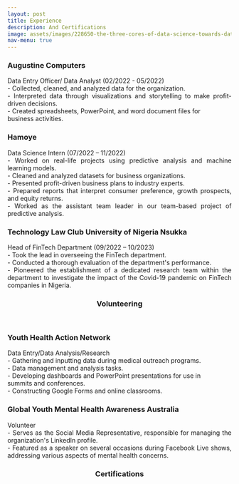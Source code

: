 ```yaml
---
layout: post
title: Experience
description: And Certifications
image: assets/images/228650-the-three-cores-of-data-science-towards-data-science.png
nav-menu: true
---
```


<!-- Main -->
<div id="main" class="alt">

<!-- One -->
<section id="one">
        <div class="row">
            <div class="6u 12u$(small)">
                <h3>Augustine Computers</h3>
                <p style="text-align: justify;">
                    Data Entry Officer/ Data Analyst (02/2022 - 05/2022)<br>
                    - Collected, cleaned, and analyzed data for the organization.<br>
                    - Interpreted data through visualizations and storytelling to make profit-driven decisions.<br>
                    - Created spreadsheets, PowerPoint, and word document files for<br> business activities.
                </p>
            </div>
            <div class="6u$ 12u$(small)">
                <h3>Hamoye</h3>
                <p style="text-align: justify;">
                    Data Science Intern (07/2022 – 11/2022)<br>
                    - Worked on real-life projects using predictive analysis and machine learning models.<br>
                    - Cleaned and analyzed datasets for business organizations.<br>
                    - Presented profit-driven business plans to industry experts.<br>
                    - Prepared reports that interpret consumer preference, growth prospects, and equity returns.<br>
                    - Worked as the assistant team leader in our team-based project of predictive analysis.
                </p>
            </div>
            <div class="6u$ 12u$(small)">
                <h3>Technology Law Club University of Nigeria Nsukka</h3>
                <p style="text-align: justify;">
                    Head of FinTech Department (09/2022 – 10/2023)<br>
                    - Took the lead in overseeing the FinTech department.<br>
                    - Conducted a thorough evaluation of the department's performance.<br>
                    - Pioneered the establishment of a dedicated research team within the department to investigate the impact of the Covid-19 pandemic on FinTech companies in Nigeria.
                </p>
            </div>
        </div>
        <section id="one">
            <div class="inner">
                <header class="major">
                    <h1>Volunteering</h1>
                </header>
                <!-- Break -->
                <div class="row">
                    <div class="6u 12u$(small)">
                        <h3>Youth Health Action Network</h3>
                        <p style="text-align: justify;">
                            Data Entry/Data Analysis/Research<br>
                            - Gathering and inputting data during medical outreach programs.<br>
                            - Data management and analysis tasks.<br>
                            - Developing dashboards and PowerPoint presentations for use in<br> summits and conferences.<br>
                            - Constructing Google Forms and online classrooms.
                        </p>
                    </div>
                    <div class="6u$ 12u$(small)">
                        <h3>Global Youth Mental Health Awareness Australia</h3>
                        <p style="text-align: justify;">
                            Volunteer<br>
                            - Serves as the Social Media Representative, responsible for managing the organization's LinkedIn profile.<br>
                            - Featured as a speaker on several occasions during Facebook Live shows, addressing various aspects of mental health concerns.
                        </p>
                    </div>
                <header class="major">
                    <h1>Certifications</h1>
                </header>
                <!-- Break -->
                </div>
            </div>
        </section>
</section>

